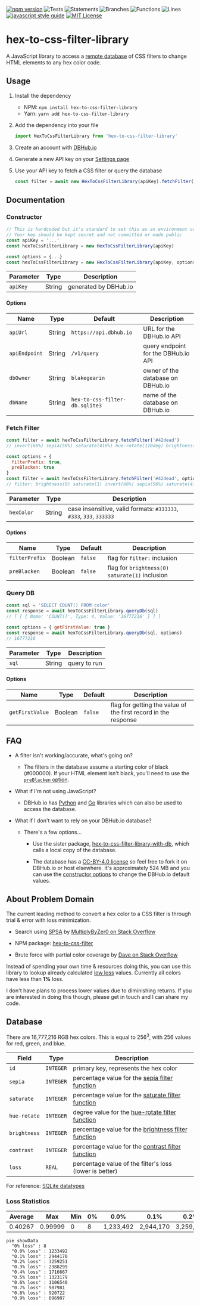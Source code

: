 [![npm version](https://badge.fury.io/js/hex-to-css-filter-library.svg)](http://badge.fury.io/js/hex-to-css-filter)
![Tests](https://img.shields.io/badge/tests-mocha-brightgreen)
![Statements](https://img.shields.io/badge/statements-100%25-brightgreen.svg?style=flat)
![Branches](https://img.shields.io/badge/branches-100%25-brightgreen.svg?style=flat)
![Functions](https://img.shields.io/badge/functions-100%25-brightgreen.svg?style=flat)
![Lines](https://img.shields.io/badge/lines-100%25-brightgreen.svg?style=flat)
[![javascript style guide](https://img.shields.io/badge/code_style-standard-brightgreen.svg)](https://standardjs.com)
[![MIT License](https://img.shields.io/badge/license-MIT%20License-blue.svg)](LICENSE)

# hex-to-css-filter-library

A JavaScript library to access a [remote database](https://dbhub.io/blakegearin/hex-to-css-filter-db.sqlite3) of CSS filters to change HTML elements to any hex color code.

## Usage

1. Install the dependency

   - NPM: `npm install hex-to-css-filter-library`
   - Yarn: `yarn add hex-to-css-filter-library`

1. Add the dependency into your file

    ```js
    import HexToCssFilterLibrary from 'hex-to-css-filter-library'
    ```

1. Create an account with [DBHub.io](https://dbhub.io/)

1. Generate a new API key on your [Settings page](https://dbhub.io/pref)

1. Use your API key to fetch a CSS filter or query the database

    ```js
    const filter = await new HexToCssFilterLibrary(apiKey).fetchFilter('#42dead')
    ```

## Documentation

### Constructor

```js
// This is hardcoded but it's standard to set this as an environment variable
// Your key should be kept secret and not committed or made public
const apiKey = '...'
const hexToCssFilterLibrary = new HexToCssFilterLibrary(apiKey)

const options = {...}
const hexToCssFilterLibrary = new HexToCssFilterLibrary(apiKey, options)
```

| Parameter |  Type  | Description           |
| --------- | :----: | --------------------- |
| `apiKey`  | String | generated by DBHub.io |

#### Options

| Name          |  Type  | Default                        | Description                         |
| ------------- | :----: | ------------------------------ | ----------------------------------- |
| `apiUrl`      | String | `https://api.dbhub.io`         | URL for the DBHub.io API            |
| `apiEndpoint` | String | `/v1/query`                    | query endpoint for the DBHub.io API |
| `dbOwner`     | String | `blakegearin`                  | owner of the database on DBHub.io   |
| `dbName`      | String | `hex-to-css-filter-db.sqlite3` | name of the database on DBHub.io    |

### Fetch Filter

```js
const filter = await hexToCssFilterLibrary.fetchFilter('#42dead')
// invert(66%) sepia(56%) saturate(416%) hue-rotate(110deg) brightness(98%) contrast(100%)

const options = {
  filterPrefix: true,
  preBlacken: true
}
const filter = await hexToCssFilterLibrary.fetchFilter('#42dead', options)
// filter: brightness(0) saturate(1) invert(66%) sepia(56%) saturate(416%) hue-rotate(110deg) brightness(98%) contrast(100%)
```

| Parameter  |  Type  | Description                                                         |
| ---------- | :----: | ------------------------------------------------------------------- |
| `hexColor` | String | case insensitive, valid formats: `#333333`, `#333`, `333`, `333333` |

#### Options

| Name           |  Type   | Default | Description                                    |
| -------------- | :-----: | ------- | ---------------------------------------------- |
| `filterPrefix` | Boolean | `false` | flag for `filter:` inclusion                   |
| `preBlacken`   | Boolean | `false` | flag for `brightness(0) saturate(1)` inclusion |

### Query DB

```js
const sql = 'SELECT COUNT() FROM color'
const response = await hexToCssFilterLibrary.queryDb(sql)
// [ [ { Name: 'COUNT()', Type: 4, Value: '16777216' } ] ]

const options = { getFirstValue: true }
const response = await hexToCssFilterLibrary.queryDb(sql, options)
// 16777216
```

| Parameter |  Type  | Description  |
| --------- | :----: | ------------ |
| `sql`     | String | query to run |

#### Options

| Name            |  Type   | Default | Description                                                    |
| --------------- | :-----: | ------- | -------------------------------------------------------------- |
| `getFirstValue` | Boolean | `false` | flag for getting the value of the first record in the response |

## FAQ

- A filter isn't working/accurate, what's going on?

  - The filters in the database assume a starting color of black (#000000). If your HTML element isn't black, you'll need to use the [`preBlacken` option](#options-1).

- What if I'm not using JavaScript?

  - DBHub.io has [Python](https://github.com/LeMoussel/pydbhub) and [Go](https://github.com/sqlitebrowser/go-dbhub) libraries which can also be used to access the database.

- What if I don't want to rely on your DBHub.io database?

  - There's a few options...

    - Use the sister package, [hex-to-css-filter-library-with-db](https://github.com/blakegearin/hex-to-css-filter-library-with-db), which calls a local copy of the database.

    - The database has a [CC-BY-4.0 license](https://creativecommons.org/licenses/by/4.0/) so feel free to fork it on DBHub.io or host elsewhere. It's approximately 524 MB and you can use the [constructor options](#options) to change the DBHub.io default values.

## About Problem Domain

The current leading method to convert a hex color to a CSS filter is through trial & error with loss minimization.

- Search using [SPSA](https://en.wikipedia.org/wiki/Simultaneous_perturbation_stochastic_approximation) by [MultiplyByZer0 on Stack Overflow](https://stackoverflow.com/a/43960991/5988852)

- NPM package: [hex-to-css-filter](https://github.com/willmendesneto/hex-to-css-filter)

- Brute force with partial color coverage by [Dave on Stack Overflow](https://stackoverflow.com/a/43959856/5988852)

Instead of spending your own time & resources doing this, you can use this library to lookup already calculated [low loss](#loss-statistics) values. Currently all colors have less than **1%** loss.

I don't have plans to process lower values due to diminishing returns. If you are interested in doing this though, please get in touch and I can share my code.

## Database

There are 16,777,216 RGB hex colors. This is equal to 256<sup>3</sup>, with 256 values for red, green, and blue.

Field|Type|Description
-----|----|-----------
`id`|`INTEGER`|primary key, represents the hex color
`sepia`|`INTEGER`|percentage value for the [sepia filter function](https://developer.mozilla.org/en-US/docs/Web/CSS/filter-function/sepia)
`saturate`|`INTEGER`|percentage value for the [saturate filter function](https://developer.mozilla.org/en-US/docs/Web/CSS/filter-function/saturate)
`hue-rotate`|`INTEGER`|degree value for the [hue-rotate filter function](https://developer.mozilla.org/en-US/docs/Web/CSS/filter-function/hue-rotate)
`brightness`|`INTEGER`|percentage value for the [brightness filter function](https://developer.mozilla.org/en-US/docs/Web/CSS/filter-function/brightness)
`contrast`|`INTEGER`|percentage value for the [contrast filter function](https://developer.mozilla.org/en-US/docs/Web/CSS/filter-function/contrast)
`loss`|`REAL`|percentage value of the filter's loss (lower is better)

For reference: [SQLite datatypes](https://www.sqlite.org/datatype3.html)

### Loss Statistics

Average|Max|Min|0%|0.0%|0.1%|0.2%|0.3%|0.4%|0.5%|0.6%|0.7%|0.8%|0.9%|Total
-------|---|---|--|----|----|----|----|----|----|----|----|----|----|-----
0.40267|0.99999|0|8|1,233,492|2,944,170|3,259,251|2,388,299|1,716,667|1,323,179|1,106,540|987,981|920,722|896,907|16,777,216

```mermaid
pie showData
  "0% loss" : 8
  "0.0% loss" : 1233492
  "0.1% loss" : 2944170
  "0.2% loss" : 3259251
  "0.3% loss" : 2388299
  "0.4% loss" : 1716667
  "0.5% loss" : 1323179
  "0.6% loss" : 1106540
  "0.7% loss" : 987981
  "0.8% loss" : 920722
  "0.9% loss" : 896907
```
